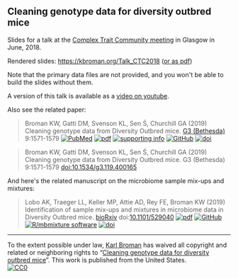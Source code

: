 ## Cleaning genotype data for diversity outbred mice

Slides for a talk at the [Complex Trait Community
meeting](http://www.complextrait.org/ctc2018/) in Glasgow in
June, 2018.

Rendered slides: <https://kbroman.org/Talk_CTC2018>
([or as pdf](https://kbroman.org/Talk_CTC2018/broman_ctc2018.pdf))

Note that the primary data files are not provided, and you won't be able to
build the slides without them.

A version of this talk is available as a [video on youtube](https://youtu.be/_Pda3bLvOHo).

Also see the related paper:

> Broman KW, Gatti DM, Svenson KL, Sen &#346;, Churchill GA (2019)
> Cleaning genotype data from Diversity Outbred mice.
> [G3 (Bethesda)](https://www.g3journal.org) 9:1571-1579
> [![PubMed](https://kbroman.org/icons16/pubmed-icon.png)](https://www.ncbi.nlm.nih.gov/pubmed/30877082)
> [![pdf](https://kbroman.org/icons16/pdf-icon.png)](https://www.g3journal.org/content/ggg/9/5/1571.full.pdf)
> [![supporting info](https://kbroman.org/icons16/supp-icon.png)](https://doi.org/10.25387/g3.7848395)
> [![GitHub](https://kbroman.org/icons16/github-icon.png)](https://github.com/kbroman/Paper_MPPdiag)
> [![doi](https://kbroman.org/icons16/doi-icon.png)](https://doi.org/10.1534/g3.119.400165)

> Broman KW, Gatti DM, Svenson KL, Sen Ś, Churchill GA (2019) Cleaning
> genotype data from Diversity Outbred mice. G3 (Bethesda) 9:1571-1579
> [doi:10.1534/g3.119.400165](https://doi.org/10.1534/g3.119.400165)

And here's the related manuscript on the microbiome sample mix-ups and mixtures:

> Lobo AK, Traeger LL, Keller MP, Attie AD, Rey FE, Broman KW (2019)
> Identification of sample mix-ups and mixtures in microbiome data in
> Diversity Outbred mice.
> [bioRxiv](https://www.biorxiv.org/) doi:[10.1101/529040](https://doi.org/10.1101/529040)
> [![pdf](https://kbroman.org/icons16/pdf-icon.png)](https://www.biorxiv.org/content/biorxiv/early/2019/01/23/529040.full.pdf)
> [![GitHub](https://kbroman.org/icons16/github-icon.png)](https://github.com/kbroman/Paper_MBmixups)
> [![R/mbmixture software](https://kbroman.org/icons16/R-icon.png)](https://github.com/kbroman/mbmixture)
> [![doi](https://kbroman.org/icons16/doi-icon.png)](https://doi.org/10.1101/529040)

---

To the extent possible under law,
[Karl Broman](https://github.com/kbroman)
has waived all copyright and related or neighboring rights to
&ldquo;[Cleaning genotype data for diversity outbred mice](https://github.com/kbroman/Talk_CTC2018)&rdquo;.
This work is published from the United States.
<br/>
[![CC0](https://i.creativecommons.org/p/zero/1.0/88x31.png)](https://creativecommons.org/publicdomain/zero/1.0/)
